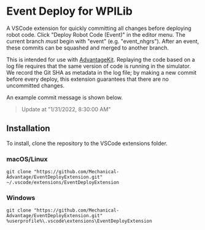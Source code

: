# Event Deploy for WPILib

A VSCode extension for quickly committing all changes before deploying robot code. Click "Deploy Robot Code (Event)" in the editor menu. The current branch _must_ begin with "event" (e.g. "event_nhgrs"). After an event, these commits can be squashed and merged to another branch.

This is intended for use with [AdvantageKit](https://github.com/Mechanical-Advantage/AdvantageKit). Replaying the code based on a log file requires that the same version of code is running in the simulator. We record the Git SHA as metadata in the log file; by making a new commit before every deploy, this extension guarantees that there are no uncommitted changes.

An example commit message is shown below.

> Update at "1/31/2022, 8:30:00 AM"

## Installation

To install, clone the repository to the VSCode extensions folder.

### macOS/Linux

```
git clone "https://github.com/Mechanical-Advantage/EventDeployExtension.git" ~/.vscode/extensions/EventDeployExtension
```

### Windows

```
git clone "https://github.com/Mechanical-Advantage/EventDeployExtension.git" %userprofile%\.vscode\extensions\EventDeployExtension
```
